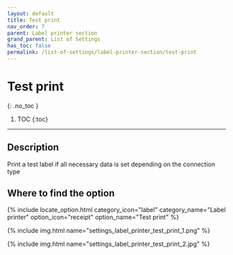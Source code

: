 ```yaml
---
layout: default
title: Test print
nav_order: 7
parent: Label printer section
grand_parent: List of Settings
has_toc: false
permalink: /list-of-settings/label-printer-section/test-print
---
```


# Test print
{: .no_toc }

1. TOC
{:toc}

---

## Description
Print a test label if all necessary data is set depending on the connection type

## Where to find the option
{% include locate_option.html category_icon="label" category_name="Label printer" option_icon="receipt" option_name="Test print" %}

{% include img.html name="settings_label_printer_test_print_1.png" %}

{% include img.html name="settings_label_printer_test_print_2.jpg" %}